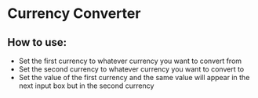# Currency Converter

## How to use:
- Set the first currency to whatever currency you want to convert from
- Set the second currency to whatever currency you want to convert to
- Set the value of the first currency and the same value will appear in the next input box but in the second currency
